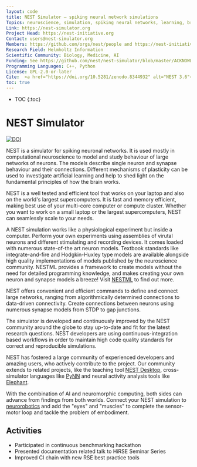 ```yaml
---
layout: code
title: NEST Simulator – spiking neural network simulations
Topics: neuroscience, simulation, spiking neural networks, learning, brain function
Link: https://nest-simulator.org
Project Head: https://nest-initiative.org
Contact: users@nest-simulator.org
Members: https://github.com/orgs/nest/people and https://nest-initiative.org
Research Field: Helmholtz Information
Scientific Community: Biology, Medicine, AI
Funding: See https://github.com/nest/nest-simulator/blob/master/ACKNOWLEDGMENTS.md
Programming Languages: C++, Python
License: GPL-2.0-or-later
Cite:  <a href="https://doi.org/10.5281/zenodo.8344932" alt="NEST 3.6"><img src="https://zenodo.org/badge/DOI/10.5281/zenodo.8344932.svg" alt="DOI"></a>
toc: true
---
```


- TOC
{:toc}

# NEST Simulator

<a href="https://doi.org/10.5281/zenodo.8344932" alt="NEST 3.6"><img src="https://zenodo.org/badge/DOI/10.5281/zenodo.8344932.svg" alt="DOI"></a>

<!-- what is nest? what is it for? -->
NEST is a simulator for spiking neuronal networks. It is used mostly in computational neuroscience to model and study <!-- phenomenons in the functional --> behaviour of large networks of neurons. The models describe single neuron and synapse behaviour and their connections. Different mechanisms of plasticity can be used to investigate artificial learning and help to shed light on the fundamental principles of how the brain works.

<!-- how could I try? -->
NEST is a well tested and efficient tool that works on your laptop and also on the world's largest supercomputers. It is fast and memory efficient, making best use of your multi-core computer or compute cluster. Whether you want to work on a small laptop or the largest supercomputers, NEST can seamlessly scale to your needs.

<!-- what can I do with NEST? -->
A NEST simulation works like a physiological experiment but inside a computer. Perform your own experiments using assemblies of virutal neurons and different  stimulating and recording devices. <!-- 
.
what are the building blocks I can play with? -->
It comes loaded with numerous state-of-the art neuron models. Textbook standards like integrate-and-fire and Hodgkin-Huxley type models are available alongside high quality implementations of models published by the neuroscience community. NESTML provides a framework to create models without the need for detailed programming knowledge, and makes creating your own neuron and synapse models a breeze! Visit [NESTML](https://nestml.readthedocs.io/en/latest/) to find out more.

<!-- How can I build stuff? -->
NEST offers convenient and efficient commands to define and connect large networks, ranging from algorithmically determined connections to data-driven connectivity. Create connections between neurons using numerous synapse models from STDP to gap junctions.

<!-- background, community and friends -->
The simulator is developed and continuously improved by the NEST community around the globe to stay up-to-date and fit for the latest research questions. NEST developers are using continuous-integration based workflows in order to maintain high code quality standards for correct and reproducible simulations.

<!-- Community building -->
NEST has fostered a large community of experienced developers and amazing users, who actively contribute to the project. Our community extends to related projects, like the teaching tool [NEST Desktop](https://nest-desktop.readthedocs.io/en/latest/), cross-simulator languages like [PyNN](https://neuralensemble.org/docs/PyNN/) and neural activity analysis tools like [Elephant](https://elephant.readthedocs.io/en/latest/).

With the combination of AI and neuromorphic computing, both sides can advance from findings from both worlds. Connect your NEST simulation to [neurorobotics](https://neurorobotics.net/) and add the "eyes" and "muscles" to complete the sensor-motor loop and tackle the problem of embodiment.


## Activities

* Participated in continuous benchmarking hackathon
* Presented documentation related talk to HiRSE Seminar Series
* Improved CI chain with new RSE best practice tools
